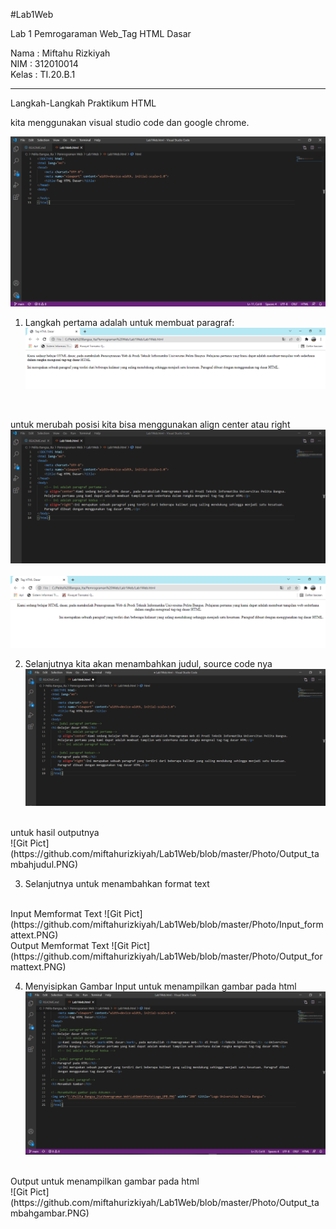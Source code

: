 #Lab1Web

Lab 1 Pemrogaraman Web_Tag HTML Dasar

Nama  : Miftahu Rizkiyah <br>
NIM   : 312010014 <br>
Kelas : TI.20.B.1 <br>

-----------------------------------------
Langkah-Langkah Praktikum HTML

kita menggunakan visual studio code dan google chrome.<br>

![input awal](https://github.com/miftahurizkiyah/Lab1Web/blob/master/Photo/SS1.PNG)


1. Langkah pertama adalah untuk membuat paragraf: <br>
![Git Pict](https://github.com/miftahurizkiyah/Lab1Web/blob/master/Photo/Membuat_Paragraf.PNG)
<br>

untuk merubah posisi kita bisa menggunakan align center atau right <br>
![Git Pict](https://github.com/miftahurizkiyah/Lab1Web/blob/master/Photo/Input_Align.PNG)
<br>
<br>
![Git Pict](https://github.com/miftahurizkiyah/Lab1Web/blob/master/Photo/align.PNG)


2. Selanjutnya kita akan menambahkan judul, source code nya <br>
![Git Pict](https://github.com/miftahurizkiyah/Lab1Web/blob/master/Photo/Input_Tambahjudul.PNG)
<br>
untuk hasil outputnya <br>
![Git Pict](https://github.com/miftahurizkiyah/Lab1Web/blob/master/Photo/Output_tambahjudul.PNG)
<br>

3. Selanjutnya untuk menambahkan format text<br>
<br>
Input Memformat Text
![Git Pict](https://github.com/miftahurizkiyah/Lab1Web/blob/master/Photo/Input_formattext.PNG)
<br>
Output Memformat Text
![Git Pict](https://github.com/miftahurizkiyah/Lab1Web/blob/master/Photo/Output_formattext.PNG)
<br>

4. Menyisipkan Gambar
Input untuk menampilkan gambar pada html <br>
![Git Pict](https://github.com/miftahurizkiyah/Lab1Web/blob/master/Photo/Input_tambahgambar.PNG)
<br>
Output untuk menampilkan gambar pada html <br>
![Git Pict](https://github.com/miftahurizkiyah/Lab1Web/blob/master/Photo/Output_tambahgambar.PNG)
<br>









